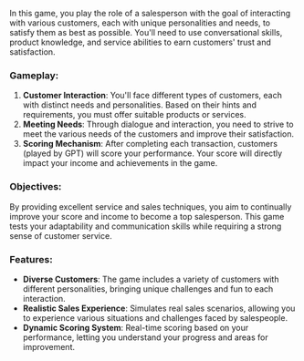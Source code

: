 In this game, you play the role of a salesperson with the goal of interacting with various customers, each with unique personalities and needs, to satisfy them as best as possible. You'll need to use conversational skills, product knowledge, and service abilities to earn customers' trust and satisfaction.

### Gameplay:

1. **Customer Interaction**: You'll face different types of customers, each with distinct needs and personalities. Based on their hints and requirements, you must offer suitable products or services.
2. **Meeting Needs**: Through dialogue and interaction, you need to strive to meet the various needs of the customers and improve their satisfaction.
3. **Scoring Mechanism**: After completing each transaction, customers (played by GPT) will score your performance. Your score will directly impact your income and achievements in the game.

### Objectives:

By providing excellent service and sales techniques, you aim to continually improve your score and income to become a top salesperson. This game tests your adaptability and communication skills while requiring a strong sense of customer service.

### Features:

- **Diverse Customers**: The game includes a variety of customers with different personalities, bringing unique challenges and fun to each interaction.
- **Realistic Sales Experience**: Simulates real sales scenarios, allowing you to experience various situations and challenges faced by salespeople.
- **Dynamic Scoring System**: Real-time scoring based on your performance, letting you understand your progress and areas for improvement.
